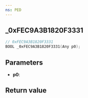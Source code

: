 ```yaml
---
ns: PED
---
```

## _0xFEC9A3B1820F3331

```c
// 0xFEC9A3B1820F3331
BOOL _0xFEC9A3B1820F3331(Any p0);
```


## Parameters
* **p0**: 

## Return value
